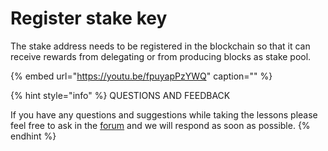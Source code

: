 # Register stake key

The stake address needs to be registered in the blockchain so that it can receive rewards from delegating or from producing blocks as stake pool.

{% embed url="https://youtu.be/fpuyapPzYWQ" caption="" %}

{% hint style="info" %}
QUESTIONS AND FEEDBACK

If you have any questions and suggestions while taking the lessons please feel free to ask in the [forum](https://forum.cardano.org/c/english/operators-talk/119) and we will respond as soon as possible.
{% endhint %}

